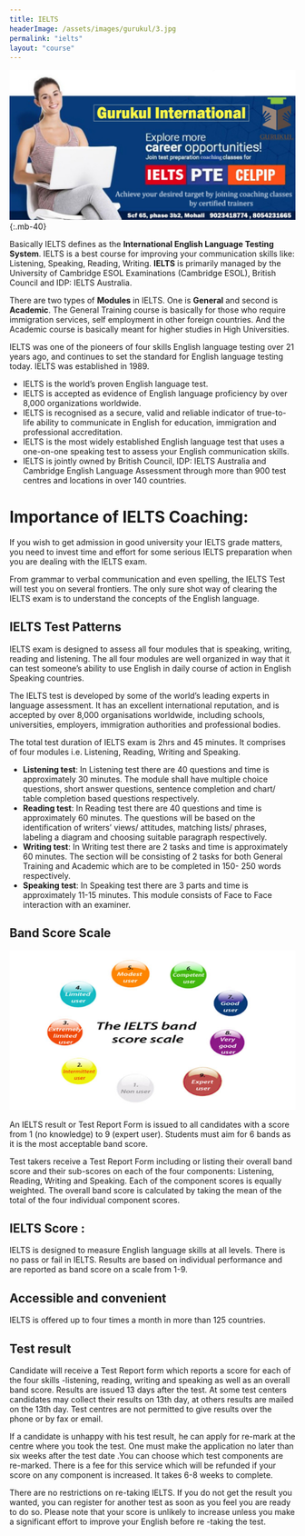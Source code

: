 ```yaml
---
title: IELTS
headerImage: /assets/images/gurukul/3.jpg
permalink: "ielts"
layout: "course"
---
```


![CELPIP)](assets/images/gurukul/7.jpg)
{:.mb-40}

Basically IELTS defines as the **International English Language Testing System**. IELTS is a best course for improving your communication skills like: Listening, Speaking, Reading, Writing. **IELTS** is primarily managed by the University of Cambridge ESOL Examinations (Cambridge ESOL), British Council and IDP: IELTS Australia.

There are two types of **Modules** in IELTS. One is **General** and second is **Academic**. The General Training course is basically for those who require immigration services, self employment in other foreign countries. And the Academic course is basically meant for higher studies in High Universities.

IELTS was one of the pioneers of four skills English language testing over 21 years ago, and continues to set the standard for English language testing today. IELTS was established in 1989. 


- IELTS is the world’s proven English language test.
- IELTS is accepted as evidence of English language proficiency by over 8,000 organizations worldwide.
- IELTS is recognised as a secure, valid and reliable indicator of true-to-life ability to communicate in English for education, immigration and professional accreditation.
- IELTS is the most widely established English language test that uses a one-on-one speaking test to assess your English communication skills.
- IELTS is jointly owned by British Council, IDP: IELTS Australia and Cambridge English Language Assessment through more than 900 test centres and locations in over 140 countries.


# Importance of IELTS Coaching: 

If you wish to get admission in good university your IELTS grade matters, you need to invest time and effort for some serious IELTS preparation when you are dealing with the IELTS exam. 

From grammar to verbal communication and even spelling, the IELTS Test will test you on several frontiers. The only sure shot way of clearing the IELTS exam is to understand the concepts of the English language.

## IELTS Test Patterns 

IELTS exam is designed to assess all four modules that is speaking, writing, reading and listening. The all four modules are well organized in way that it can test someone’s ability to use English in daily course of action in English Speaking countries. 

The IELTS test is developed by some of the world’s leading experts in language assessment. It has an excellent international reputation, and is accepted by over 8,000 organisations worldwide, including schools, universities, employers, immigration authorities and professional bodies. 

The total test duration of IELTS exam is 2hrs and 45 minutes. It comprises of four modules i.e. Listening, Reading, Writing and Speaking.

- **Listening test**: In Listening test there are 40 questions and time is approximately 30 minutes. The module shall have multiple choice questions, short answer questions, sentence completion and chart/ table completion based questions respectively.
- **Reading test**: In Reading test there are 40 questions and time is approximately 60 minutes. The questions will be based on the identification of writers’ views/ attitudes, matching lists/ phrases, labeling a diagram and choosing suitable paragraph respectively.
- **Writing test**: In Writing test there are 2 tasks and time is approximately 60 minutes. The section will be consisting of 2 tasks for both General Training and Academic which are  to be completed in 150- 250 words respectively. 
- **Speaking test**: In Speaking test there are 3 parts and time is approximately 11-15 minutes. This module consists of Face to Face interaction with an examiner.

## Band Score Scale 

![CELPIP)](assets/images/gurukul/band.jpg)    

An IELTS result or Test Report Form is issued to all candidates with a score from 1 (no knowledge) to 9 (expert user). Students must aim for 6 bands as it is the most acceptable band score. 

Test takers receive a Test Report Form including or listing their overall band score and their sub-scores on each of the four components: Listening, Reading, Writing and Speaking. Each of the component scores is equally weighted. The overall band score is calculated by taking the mean of the total of the four individual component scores.

## IELTS Score :

IELTS is designed to measure English language skills at all levels. There is no pass or fail in IELTS. Results are based on individual performance and are reported as band score on a scale from 1-9. 

## Accessible and convenient

IELTS is offered up to four times a month in more than 125 countries.

## Test result

Candidate will receive a Test Report form which reports a score for each of the four skills -listening, reading, writing and speaking as well as an overall band score. Results are issued 13 days after the test. At some test centers candidates may collect their results on 13th day, at others results are mailed on the 13th day. Test centres are not permitted to give results over the phone or by fax or email. 

If a candidate is unhappy with his test result, he can apply for re-mark at the centre where you took the test. One must make the application no later than six weeks after the test date .You can choose which test components are re-marked. There is a fee for this service which will be refunded if your score on any component is increased. It takes 6-8 weeks to complete. 

There are no restrictions on re-taking IELTS. If you do not get the result you wanted, you can register for another test as soon as you feel you are ready to do so. Please note that your score is unlikely to increase unless you make a significant effort to improve your English before re -taking the test.

